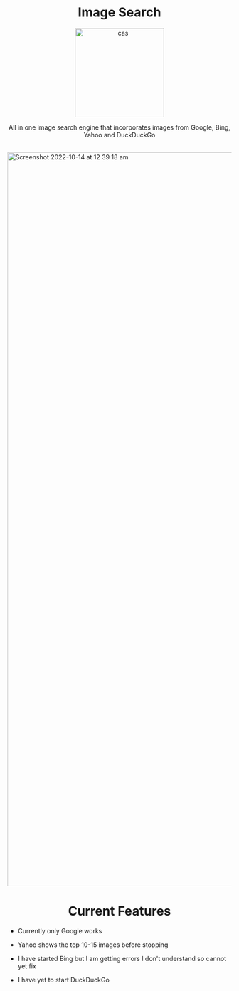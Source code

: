 
<h1 align="center">Image Search</h1>

<div align="center">
  <a href="https://github.com/asa-masterson/sele-scraper">
    <img width="200" height="200" alt="cas" src="https://user-images.githubusercontent.com/76784461/192902358-8423f2bf-de02-4b4a-bf27-3f50312f3f57.png">
  </a>

<p align="center">
  All in one image search engine that incorporates images from Google, Bing, Yahoo and DuckDuckGo
  </p>
</div>
<br>

<div>
<img width="1649" alt="Screenshot 2022-10-14 at 12 39 18 am" src="https://user-images.githubusercontent.com/76784461/195730976-1a5742d2-1265-40b8-93cb-2cf1f9d90e9e.png">
</div>
<h1 align="center">Current Features </h1>

- Currently only Google works

- Yahoo shows the top 10-15 images before stopping

- I have started Bing but I am getting errors I don't understand so cannot yet fix

- I have yet to start DuckDuckGo
